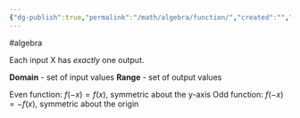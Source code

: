 ```yaml
---
{"dg-publish":true,"permalink":"/math/algebra/function/","created":"","updated":""}
---
```


#algebra 

Each input X has *exactly* one output.

**Domain** - set of input values
**Range** - set of output values

Even function: $f(-x)=f(x)$, symmetric about the y-axis
Odd function: $f(-x)=-f(x)$, symmetric about the origin


